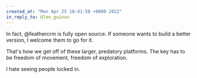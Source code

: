 ```yaml
---
created_at: "Mon Apr 25 18:41:58 +0000 2022"
in_reply_to: @leo_guinan
---
```


In fact, @feathercrm is fully open source. If someone wants to build a better version, I welcome them to go for it.

That's how we get off of these larger, predatory platforms. The key has to be freedom of movement, freedom of exploration.

I hate seeing people locked in.